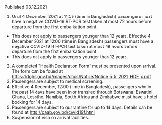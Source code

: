 Published 03.12.2021
1. Until 4 December 2021 at 11:59 (time in Bangladesh) passengers must have a negative COVID-19 RT-PCR test taken at most 72 hours before departure from the first embarkation point.
- This does not apply to passengers younger than 12 years.
Effective 4 December 2021 at 12:00 (time in Bangladesh) passengers must have a negative COVID-19 RT-PCR test taken at most 48 hours before departure from the first embarkation point.
- This does not apply to passengers younger than 12 years.
2. A completed "Health Declaration Form" must be presented upon arrival. The form can be found at <a href="https://dghs.gov.bd/images/docs/Notice/Notice_5_5_2021_HDF_c.pdf">https://dghs.gov.bd/images/docs/Notice/Notice_5_5_2021_HDF_c.pdf</a>
3. Passengers are subject to medical screening.
4. Effective 4 December, 12:00 (time in Bangladesh), passengers who in the past 14 days have been in or transited through Botswana, Eswatini, Ghana, Lesotho, Namibia, South Africa and Zimbabwe must have a hotel booking for 14 days.
5. Passengers are subject to quarantine for up to 14 days. Details can be found at <a href="http://caab.gov.bd/covid19f.html">http://caab.gov.bd/covid19f.html</a>
6. Suspension of visa on arrival facilities.